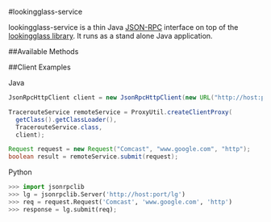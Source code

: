 #lookingglass-service

lookingglass-service is a thin Java [JSON-RPC](http://en.wikipedia.org/wiki/JSON-RPC) interface on top of the [lookingglass library](https://github.com/USC-NSL/lookingglass). It runs as a stand alone Java application.

##Available Methods

##Client Examples

Java
```java
JsonRpcHttpClient client = new JsonRpcHttpClient(new URL("http://host:port/lg"));

TracerouteService remoteService = ProxyUtil.createClientProxy(
  getClass().getClassLoader(),
  TracerouteService.class,
  client);

Request request = new Request("Comcast", "www.google.com", "http"); 
boolean result = remoteService.submit(request);
```

Python
```python
>>> import jsonrpclib
>>> lg = jsonrpclib.Server('http://host:port/lg')
>>> req = request.Request('Comcast', 'www.google.com', 'http')
>>> response = lg.submit(req);
```
